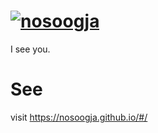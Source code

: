 [![nosoogja](favicon.ico)](https://nosoogja.github.io/#/)
======
I see you.

# See
visit https://nosoogja.github.io/#/
